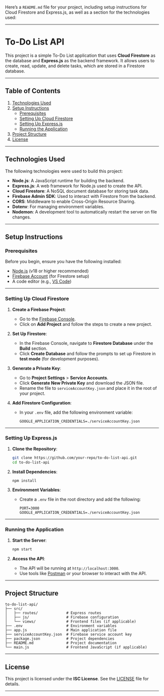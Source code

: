 Here’s a `README.md` file for your project, including setup instructions for Cloud Firestore and Express.js, as well as a section for the technologies used:

---

# To-Do List API

This project is a simple To-Do List application that uses **Cloud Firestore** as the database and **Express.js** as the backend framework. It allows users to create, read, update, and delete tasks, which are stored in a Firestore database.

---

## Table of Contents

1. [Technologies Used](#technologies-used)
2. [Setup Instructions](#setup-instructions)
   - [Prerequisites](#prerequisites)
   - [Setting Up Cloud Firestore](#setting-up-cloud-firestore)
   - [Setting Up Express.js](#setting-up-expressjs)
   - [Running the Application](#running-the-application)
3. [Project Structure](#project-structure)
4. [License](#license)

---

## Technologies Used

The following technologies were used to build this project:

- **Node.js**: A JavaScript runtime for building the backend.
- **Express.js**: A web framework for Node.js used to create the API.
- **Cloud Firestore**: A NoSQL document database for storing task data.
- **Firebase Admin SDK**: Used to interact with Firestore from the backend.
- **CORS**: Middleware to enable Cross-Origin Resource Sharing.
- **Dotenv**: For managing environment variables.
- **Nodemon**: A development tool to automatically restart the server on file changes.

---

## Setup Instructions

### Prerequisites

Before you begin, ensure you have the following installed:

- [Node.js](https://nodejs.org/) (v18 or higher recommended)
- [Firebase Account](https://firebase.google.com/) (for Firestore setup)
- A code editor (e.g., [VS Code](https://code.visualstudio.com/))

---

### Setting Up Cloud Firestore

1. **Create a Firebase Project**:
   - Go to the [Firebase Console](https://console.firebase.google.com/).
   - Click on **Add Project** and follow the steps to create a new project.

2. **Set Up Firestore**:
   - In the Firebase Console, navigate to **Firestore Database** under the **Build** section.
   - Click **Create Database** and follow the prompts to set up Firestore in **test mode** (for development purposes).

3. **Generate a Private Key**:
   - Go to **Project Settings** > **Service Accounts**.
   - Click **Generate New Private Key** and download the JSON file.
   - Rename the file to `serviceAccountKey.json` and place it in the root of your project.

4. **Add Firestore Configuration**:
   - In your `.env` file, add the following environment variable:
     ```env
     GOOGLE_APPLICATION_CREDENTIALS=./serviceAccountKey.json
     ```

---

### Setting Up Express.js

1. **Clone the Repository**:
   ```bash
   git clone https://github.com/your-repo/to-do-list-api.git
   cd to-do-list-api
   ```

2. **Install Dependencies**:
   ```bash
   npm install
   ```

3. **Environment Variables**:
   - Create a `.env` file in the root directory and add the following:
     ```env
     PORT=3000
     GOOGLE_APPLICATION_CREDENTIALS=./serviceAccountKey.json
     ```

---

### Running the Application

1. **Start the Server**:
   ```bash
   npm start
   ```

2. **Access the API**:
   - The API will be running at `http://localhost:3000`.
   - Use tools like [Postman](https://www.postman.com/) or your browser to interact with the API.

---

## Project Structure

```
to-do-list-api/
├── src/
│   ├── routes/             # Express routes
│   ├── js/                 # Firebase configuration
│   └── views/              # Frontend files (if applicable)
├── .env                    # Environment variables
├── app.js                  # Main application file
├── serviceAccountKey.json  # Firebase service account key
├── package.json            # Project dependencies
├── README.md               # Project documentation
└── main.js                 # Frontend JavaScript (if applicable)
```

---

## License

This project is licensed under the **ISC License**. See the [LICENSE](LICENSE) file for details.

---


